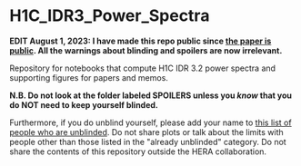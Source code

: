 # H1C_IDR3_Power_Spectra

**EDIT August 1, 2023: I have made this repo public since [the paper is public](https://arxiv.org/abs/2210.04912). All the warnings about blinding and spoilers are now irrelevant.**

Repository for notebooks that compute H1C IDR 3.2 power spectra and supporting figures for papers and memos. 

**N.B. Do not look at the folder labeled SPOILERS unless you *know* that you do NOT need to keep yourself blinded.**

Furthermore, if you do unblind yourself, please add your name to [this list of people who are unblinded](https://docs.google.com/spreadsheets/d/18Y53_OuyETRFBRcAsM4DwAv9zK3tsC9GmT81W9iJS3E/edit#gid=0). Do not share plots or talk about the limits with people other than those listed in the "already unblinded" category. Do not share the contents of this repository outside the HERA collaboration.
